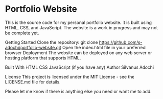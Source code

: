 # Portfolio Website
This is the source code for my personal portfolio website. It is built using HTML, CSS, and JavaScript. The website is a work in progress and may not be complete yet.

Getting Started
Clone the repository: git clone https://github.com/s-adochi/portfolio-website.git
Open the index.html file in your preferred browser
Deployment
The website can be deployed on any web server or hosting platform that supports HTML.

Built With
HTML
CSS
JavaScript (if you have any)
Author
Silvanus Adochi

License
This project is licensed under the MIT License - see the LICENSE.md file for details.

Please let me know if there is anything else you need or want me to add.
